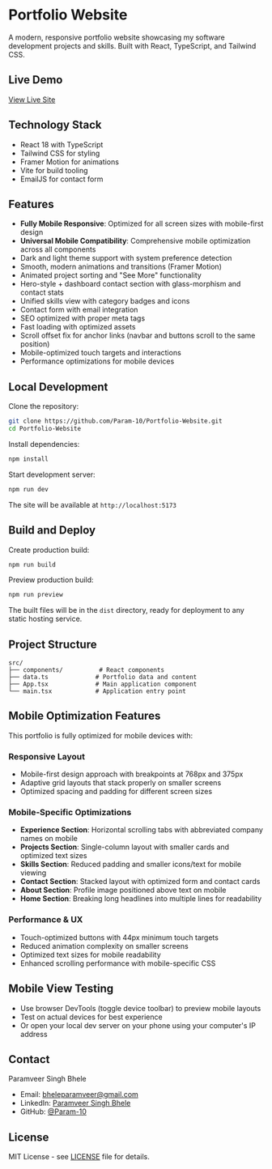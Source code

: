 # Portfolio Website

A modern, responsive portfolio website showcasing my software development projects and skills. Built with React, TypeScript, and Tailwind CSS.

## Live Demo
[View Live Site](https://param-10.github.io/Portfolio-Website/)

## Technology Stack
- React 18 with TypeScript
- Tailwind CSS for styling
- Framer Motion for animations
- Vite for build tooling
- EmailJS for contact form

## Features
- **Fully Mobile Responsive**: Optimized for all screen sizes with mobile-first design
- **Universal Mobile Compatibility**: Comprehensive mobile optimization across all components
- Dark and light theme support with system preference detection
- Smooth, modern animations and transitions (Framer Motion)
- Animated project sorting and "See More" functionality
- Hero-style + dashboard contact section with glass-morphism and contact stats
- Unified skills view with category badges and icons
- Contact form with email integration
- SEO optimized with proper meta tags
- Fast loading with optimized assets
- Scroll offset fix for anchor links (navbar and buttons scroll to the same position)
- Mobile-optimized touch targets and interactions
- Performance optimizations for mobile devices

## Local Development

Clone the repository:
```bash
git clone https://github.com/Param-10/Portfolio-Website.git
cd Portfolio-Website
```

Install dependencies:
```bash
npm install
```

Start development server:
```bash
npm run dev
```

The site will be available at `http://localhost:5173`

## Build and Deploy

Create production build:
```bash
npm run build
```

Preview production build:
```bash
npm run preview
```

The built files will be in the `dist` directory, ready for deployment to any static hosting service.

## Project Structure
```
src/
├── components/          # React components
├── data.ts             # Portfolio data and content
├── App.tsx             # Main application component
└── main.tsx            # Application entry point
```

## Mobile Optimization Features
This portfolio is fully optimized for mobile devices with:

### Responsive Layout
- Mobile-first design approach with breakpoints at 768px and 375px
- Adaptive grid layouts that stack properly on smaller screens
- Optimized spacing and padding for different screen sizes

### Mobile-Specific Optimizations
- **Experience Section**: Horizontal scrolling tabs with abbreviated company names on mobile
- **Projects Section**: Single-column layout with smaller cards and optimized text sizes
- **Skills Section**: Reduced padding and smaller icons/text for mobile viewing
- **Contact Section**: Stacked layout with optimized form and contact cards
- **About Section**: Profile image positioned above text on mobile
- **Home Section**: Breaking long headlines into multiple lines for readability

### Performance & UX
- Touch-optimized buttons with 44px minimum touch targets
- Reduced animation complexity on smaller screens
- Optimized text sizes for mobile readability
- Enhanced scrolling performance with mobile-specific CSS

## Mobile View Testing
- Use browser DevTools (toggle device toolbar) to preview mobile layouts
- Test on actual devices for best experience
- Or open your local dev server on your phone using your computer's IP address

## Contact
Paramveer Singh Bhele
- Email: bheleparamveer@gmail.com
- LinkedIn: [Paramveer Singh Bhele](https://www.linkedin.com/in/paramveer-singh-bhele/)
- GitHub: [@Param-10](https://github.com/Param-10)

## License
MIT License - see [LICENSE](LICENSE) file for details.

